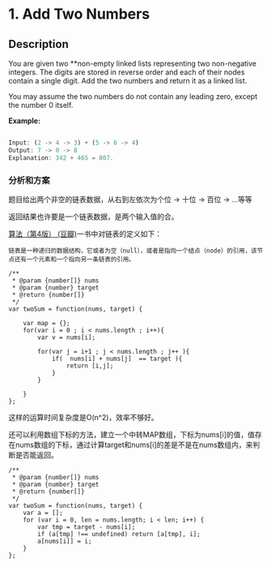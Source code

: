 # 1. Add Two Numbers

## Description

You are given two **non-empty linked lists representing two non-negative integers. The digits are stored in reverse order and each of their nodes contain a single digit. Add the two numbers and return it as a linked list.

You may assume the two numbers do not contain any leading zero, except the number 0 itself.

**Example:**

```js

Input: (2 -> 4 -> 3) + (5 -> 6 -> 4)
Output: 7 -> 0 -> 8
Explanation: 342 + 465 = 807.

```

### 分析和方案

题目给出两个非空的链表数据，从右到左依次为个位 -> 十位 -> 百位 -> ...等等

返回结果也许要是一个链表数据，是两个输入值的合。

[算法（第4版） (豆瓣)](https://book.douban.com/subject/19952400/)一书中对链表的定义如下：

```
链表是一种递归的数据结构，它或者为空（null），或者是指向一个结点（node）的引用，该节点还有一个元素和一个指向另一条链表的引用。
```




```
/**
 * @param {number[]} nums
 * @param {number} target
 * @return {number[]}
 */
var twoSum = function(nums, target) {

    var map = {};
    for(var i = 0 ; i < nums.length ; i++){
        var v = nums[i];

        for(var j = i+1 ; j < nums.length ; j++ ){
            if(  nums[i] + nums[j]  == target ){
                return [i,j];
            }
        }

    }
};
```



这样的运算时间复杂度是O\(n^2\)，效率不够好。

还可以利用数组下标的方法，建立一个中转MAP数组，下标为nums\[i\]的值，值存在nums数组的下标，通过计算target和nums\[i\]的差是不是在nums数组内，来判断是否能返回。



```
/**
 * @param {number[]} nums
 * @param {number} target
 * @return {number[]}
 */
var twoSum = function(nums, target) {
    var a = [];
    for (var i = 0, len = nums.length; i < len; i++) {
        var tmp = target - nums[i];
        if (a[tmp] !== undefined) return [a[tmp], i];
        a[nums[i]] = i;
    }
};
```



